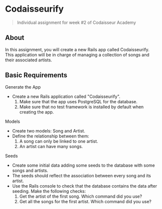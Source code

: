 # Codaisseurify
> Individual assignment for week #2 of Codaisseur Academy

## About
In this assignment, you will create a new Rails app called Codaisseurify. This application will be in charge of managing a collection of songs and their associated artists.

## Basic Requirements

Generate the App

- Create a new Rails application called "Codaisseurify".
  1. Make sure that the app uses PostgreSQL for the database.
  2. Make sure that no test framework is installed by default when creating the app.

Models
- Create two models: Song and Artist.
- Define the relationship between them:
  1. A song can only be linked to one artist.
  2. An artist can have many songs.

Seeds
- Create some initial data adding some seeds to the database with some songs and artists.
- The seeds should reflect the association between every song and its artist.
- Use the Rails console to check that the database contains the data after seeding. Make the following checks:
  1. Get the artist of the first song. Which command did you use?
  2. Get all the songs for the first artist. Which command did you use?
